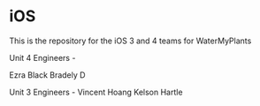 # iOS
This is the repository for the iOS 3 and 4 teams for WaterMyPlants

Unit 4 Engineers - 

Ezra Black
Bradely D

Unit 3 Engineers -
Vincent Hoang
Kelson Hartle
